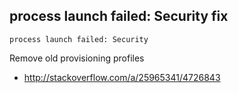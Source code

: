 ## process launch failed: Security fix

`process launch failed: Security`

Remove old provisioning profiles

* http://stackoverflow.com/a/25965341/4726843
